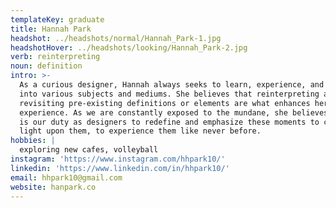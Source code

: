```yaml
---
templateKey: graduate
title: Hannah Park
headshot: ../headshots/normal/Hannah_Park-1.jpg
headshotHover: ../headshots/looking/Hannah_Park-2.jpg
verb: reinterpreting
noun: definition
intro: >-
  As a curious designer, Hannah always seeks to learn, experience, and venture
  into various subjects and mediums. She believes that reinterpreting and
  revisiting pre-existing definitions or elements are what enhances her design
  experience. As we are constantly exposed to the mundane, she believes that it
  is our duty as designers to redefine and emphasize these moments to cast new
  light upon them, to experience them like never before.
hobbies: |
  exploring new cafes, volleyball
instagram: 'https://www.instagram.com/hhpark10/'
linkedin: 'https://www.linkedin.com/in/hhpark10/'
email: hhpark10@gmail.com
website: hanpark.co
---
```


